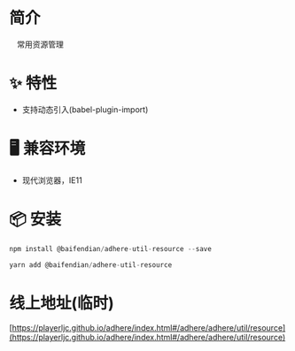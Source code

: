 # 简介
&ensp;&ensp;常用资源管理

# ✨ 特性
- 支持动态引入(babel-plugin-import)

# 🖥 兼容环境
- 现代浏览器，IE11

# 📦 安装
```javascript
npm install @baifendian/adhere-util-resource --save
``` 

```javascript
yarn add @baifendian/adhere-util-resource
```

# 线上地址(临时)
[https://playerljc.github.io/adhere/index.html#/adhere/adhere/util/resource](https://playerljc.github.io/adhere/index.html#/adhere/adhere/util/resource)



